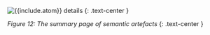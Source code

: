 
![{{include.atom}} details]({{site.figures_link}}/{{page.portal}}/Figure12.png)
{: .text-center }

_Figure 12: The summary page of semantic artefacts_
{: .text-center }